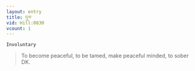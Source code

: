 ```yaml
---
layout: entry
title: དུལ་
vid: Hill:0830
vcount: 1
---
```

`Involuntary` 
> To become peaceful, to be tamed, make peaceful minded, to sober DK\.

